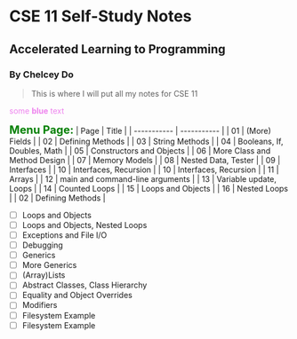 # CSE 11 Self-Study Notes
## Accelerated Learning to Programming
### By Chelcey Do

> This is where I will put all my notes for CSE 11

<span style="color:violet">some **blue** text</span>

<span style="color:green;font-weight:700;font-size:20px"> Menu Page:</span>
| Page | Title |
| ----------- | ----------- |
| 01 | (More) Fields |
| 02 | Defining Methods |
| 03 | String Methods |
| 04 | Booleans, If, Doubles, Math |
| 05 | Constructors and Objects |
| 06 | More Class and Method Design |
| 07 | Memory Models |
| 08 | Nested Data, Tester |
| 09 | Interfaces |
| 10 | Interfaces, Recursion |
| 10 | Interfaces, Recursion |
| 11 | Arrays |
| 12 | main and command-line arguments |
| 13 | Variable update, Loops |
| 14 | Counted Loops |
| 15 | Loops and Objects |
| 16 | Nested Loops |
| 02 | Defining Methods |







- [ ] Loops and Objects
- [ ] Loops and Objects, Nested Loops
- [ ] Exceptions and File I/O
- [ ] Debugging 
- [ ] Generics
- [ ] More Generics
- [ ] (Array)Lists
- [ ] Abstract Classes, Class Hierarchy
- [ ] Equality and Object Overrides
- [ ] Modifiers
- [ ] Filesystem Example 
- [ ] Filesystem Example
